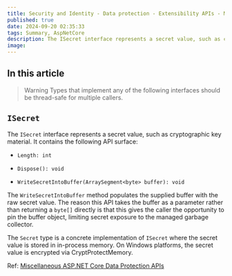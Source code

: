 ```yaml
---
title: Security and Identity - Data protection - Extensibility APIs - Miscellaneous APIs
published: true
date: 2024-09-20 02:35:33
tags: Summary, AspNetCore
description: The ISecret interface represents a secret value, such as cryptographic key material. It contains the following API surface:
image:
---
```


## In this article



> Warning
Types that implement any of the following interfaces should be thread-safe for multiple callers.

## ```ISecret```

The ```ISecret``` interface represents a secret value, such as cryptographic key material. It contains the following API surface:

- ```Length: int```

- ```Dispose(): void```

- ```WriteSecretIntoBuffer(ArraySegment<byte> buffer): void```

The ```WriteSecretIntoBuffer``` method populates the supplied buffer with the raw secret value. The reason this API takes the buffer as a parameter rather than returning a `byte[]` directly is that this gives the caller the opportunity to pin the buffer object, limiting secret exposure to the managed garbage collector.

The ```Secret``` type is a concrete implementation of ```ISecret``` where the secret value is stored in in-process memory. On Windows platforms, the secret value is encrypted via CryptProtectMemory.

Ref: [Miscellaneous ASP.NET Core Data Protection APIs](https://learn.microsoft.com/en-us/aspnet/core/security/data-protection/extensibility/misc-apis?view=aspnetcore-8.0)